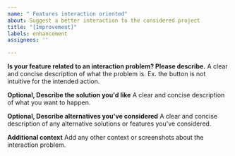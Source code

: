 ```yaml
---
name: " Features interaction oriented"
about: Suggest a better interaction to the considered project
title: "[Improvement]"
labels: enhancement
assignees: ''

---
```


**Is your feature related to an interaction problem? Please describe.**
A clear and concise description of what the problem is. Ex. the button is not intuitive for the intended action.

**Optional, Describe the solution you'd like**
A clear and concise description of what you want to happen.

**Optional, Describe alternatives you've considered**
A clear and concise description of any alternative solutions or features you've considered.

**Additional context**
Add any other context or screenshots about the interaction problem.
